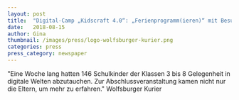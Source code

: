 ```yaml
---
layout: post
title:  "Digital-Camp „Kidscraft 4.0“: „Ferienprogramm(ieren)“ mit Besuch vom Kultusminister"
date:   2018-08-15
author: Gina
thumbnail: /images/press/logo-wolfsburger-kurier.png
categories: press
press_category: newspaper
---
```

"Eine Woche lang hatten 146 Schulkinder der Klassen 3 bis 8 Gelegenheit in digitale Welten abzutauchen. Zur Abschlussveranstaltung kamen nicht nur die Eltern, um mehr zu erfahren." Wolfsburger Kurier
